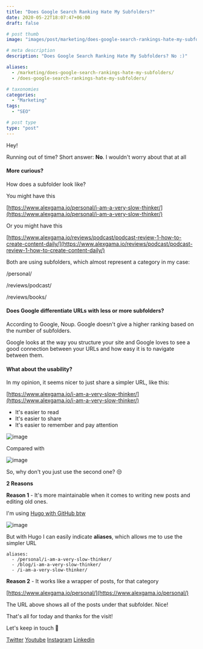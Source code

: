 ```yaml
---
title: "Does Google Search Ranking Hate My Subfolders?"
date: 2020-05-22T18:07:47+06:00
draft: false

# post thumb
image: "images/post/marketing/does-google-search-rankings-hate-my-subfolders.jpg"

# meta description
description: "Does Google Search Ranking Hate My Subfolders? No :)"

aliases:
  - /marketing/does-google-search-rankings-hate-my-subfolders/
  - /does-google-search-rankings-hate-my-subfolders/

# taxonomies
categories: 
  - "Marketing"
tags:
  - "SEO"

# post type
type: "post"
---
```


Hey!

Running out of time? Short answer: **No**. I wouldn't worry about that at all

#### More curious?

How does a subfolder look like?

You might have this

[https://www.alexgama.io/personal/i-am-a-very-slow-thinker/](https://www.alexgama.io/personal/i-am-a-very-slow-thinker/)

Or you might have this

[https://www.alexgama.io/reviews/podcast/podcast-review-1-how-to-create-content-daily/](https://www.alexgama.io/reviews/podcast/podcast-review-1-how-to-create-content-daily/)

Both are using subfolders, which almost represent a category in my case:

/personal/

/reviews/podcast/

/reviews/books/

#### Does Google differentiate URLs with less or more subfolders?

According to Google, Noup. Google doesn't give a higher ranking based on the number of subfolders.

Google looks at the way you structure your site and Google loves to see a good connection between your URLs
and how easy it is to navigate between them.

#### What about the usability?

In my opinion, it seems nicer to just share a simpler URL, like this:

[https://www.alexgama.io/i-am-a-very-slow-thinker/](https://www.alexgama.io/i-am-a-very-slow-thinker/)

- It's easier to read
- It's easier to share
- It's easier to remember and pay attention

![image](../../../images/post/marketing/alex-gama-does-google-search-ranking-hate-my-subfolders-twitter1.png)

Compared with

![image](../../../images/post/marketing/alex-gama-does-google-search-ranking-hate-my-subfolders-twitter2.png)

So, why don't you just use the second one? 😒

**2 Reasons**

**Reason 1** - It's more maintainable when it comes to writing new posts and editing old ones.

I'm using [Hugo with GitHub btw](https://www.alexgama.io/frontend/my-blog-setup-long-story-short-going-through-hugo-github-pages/)

![image](../../../images/post/marketing/alex-gama-blog-structure-hugo-seo-post.png)

But with Hugo I can easily indicate **aliases**, which allows me to use the simpler URL

```
aliases:
  - /personal/i-am-a-very-slow-thinker/
  - /blog/i-am-a-very-slow-thinker/
  - /i-am-a-very-slow-thinker/
```

**Reason 2** - It works like a wrapper of posts, for that category

[https://www.alexgama.io/personal/](https://www.alexgama.io/personal/)

The URL above shows all of the posts under that subfolder. Nice!

That's all for today and thanks for the visit!

Let's keep in touch 🙂

[Twitter](https://twitter.com/_alex_gama/)
[Youtube](https://www.youtube.com/channel/UCn09BXJXOCPLARsqNvxEFuw?view_as=subscriber/)
[Instagram](https://www.instagram.com/_alex_gama)
[Linkedin](https://www.linkedin.com/in/alexandregama/)





